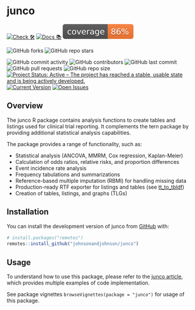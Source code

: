 # junco

<!-- start badges -->
[![Check 🛠](https://github.com/johnsonandjohnson/junco/actions/workflows/inspect.yaml/badge.svg)](https://johnsonandjohnson.github.io/junco/unit-test-report/)
[![Docs 📚](https://github.com/johnsonandjohnson/junco/actions/workflows/pkgdown.yaml/badge.svg)](https://johnsonandjohnson.github.io/junco/)
[![Code Coverage 📔](https://raw.githubusercontent.com/johnsonandjohnson/junco/refs/heads/gh-pages/_xml_coverage_reports/badge.svg)](https://johnsonandjohnson.github.io/junco/_xml_coverage_reports/coverage.html)

![GitHub forks](https://img.shields.io/github/forks/johnsonandjohnson/junco?style=social)
![GitHub repo stars](https://img.shields.io/github/stars/johnsonandjohnson/junco?style=social)

![GitHub commit activity](https://img.shields.io/github/commit-activity/m/johnsonandjohnson/junco)
![GitHub contributors](https://img.shields.io/github/contributors/johnsonandjohnson/junco)
![GitHub last commit](https://img.shields.io/github/last-commit/johnsonandjohnson/junco)
![GitHub pull requests](https://img.shields.io/github/issues-pr/johnsonandjohnson/junco)
![GitHub repo size](https://img.shields.io/github/repo-size/johnsonandjohnson/junco)
[![Project Status: Active – The project has reached a stable, usable state and is being actively developed.](https://www.repostatus.org/badges/latest/active.svg)](https://www.repostatus.org/#active)
[![Current Version](https://img.shields.io/github/r-package/v/johnsonandjohnson/junco/main?color=purple&label=package%20version)](https://github.com/johnsonandjohnson/junco/tree/main)
[![Open Issues](https://img.shields.io/github/issues-raw/johnsonandjohnson/junco?color=red&label=open%20issues)](https://github.com/johnsonandjohnson/junco/issues?q=is%3Aissue+is%3Aopen+sort%3Aupdated-desc)
<!-- end badges -->



## Overview

The junco R package contains analysis functions to create tables and listings used for clinical trial reporting.
It complements the tern package by providing additional statistical analysis capabilities.

The package provides a range of functionality, such as:

- Statistical analysis (ANCOVA, MMRM, Cox regression, Kaplan-Meier)
- Calculation of odds ratios, relative risks, and proportion differences
- Event incidence rate analysis
- Frequency tabulations and summarizations
- Reference-based multiple imputation (RBMI) for handling missing data
- Production-ready RTF exporter for listings and tables (see [tt_to_tbldf](https://johnsonandjohnson.github.io/junco/reference/tt_to_tlgrtf.html))
- Creation of tables, listings, and graphs (TLGs)

## Installation

You can install the development version of junco from [GitHub](https://github.com/johnsonandjohnson/junco) with:

```r
# install.packages("remotes")
remotes::install_github("johnsonandjohnson/junco")
```

## Usage

To understand how to use this package, please refer to the [junco article](https://johnsonandjohnson.github.io/junco/articles/junco.html), which provides multiple examples of code implementation.

See package vignettes `browseVignettes(package = "junco")` for usage of this package.
